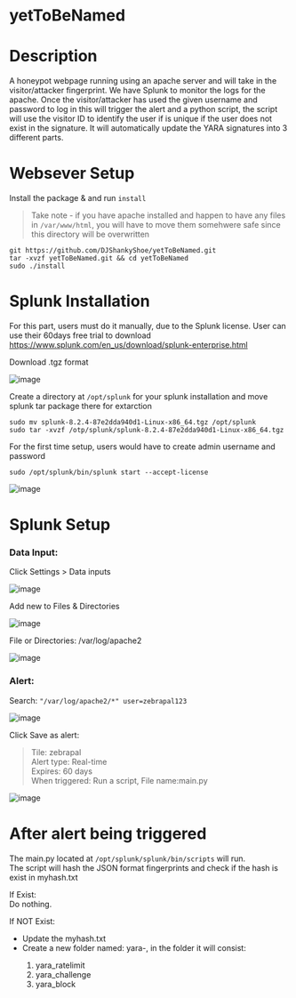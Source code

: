# yetToBeNamed

# Description
A honeypot webpage running using an apache server and will take in the visitor/attacker fingerprint. We have Splunk to monitor the logs for the apache. Once the visitor/attacker has used the given username and password to log in this will trigger the alert and a python script, the script will use the visitor ID to identify the user if is unique if the user does not exist in the signature. It will automatically update the YARA signatures into 3 different parts.

# Websever Setup
Install the package & and run `install`
> Take note - if you have apache installed and happen to have any files in `/var/www/html`, you will have to move them somehwere safe since this directory will be overwritten
```shell
git https://github.com/DJShankyShoe/yetToBeNamed.git
tar -xvzf yetToBeNamed.git && cd yetToBeNamed
sudo ./install
```


# Splunk Installation
For this part, users must do it manually, due to the Splunk license. User can use their 60days free trial to download
https://www.splunk.com/en_us/download/splunk-enterprise.html


Download .tgz format

![image](https://user-images.githubusercontent.com/83162708/149708677-d4c5ccd7-a07f-48b3-9c59-b3349786e70f.png)


Create a directory at `/opt/splunk` for your splunk installation and move splunk tar package there for extarction </br>
```shell
sudo mv splunk-8.2.4-87e2dda940d1-Linux-x86_64.tgz /opt/splunk
sudo tar -xvzf /otp/splunk/splunk-8.2.4-87e2dda940d1-Linux-x86_64.tgz
```


For the first time setup, users would have to create admin username and password </br>
```shell
sudo /opt/splunk/bin/splunk start --accept-license
```

![image](https://user-images.githubusercontent.com/83162708/149709048-d36afa98-97da-4b3c-9e3e-589db68b28c3.png) </br>


# Splunk Setup
### Data Input:
Click Settings > Data inputs

![image](https://user-images.githubusercontent.com/83162708/149710610-9ecfce6c-6a0a-4404-a2e7-bfa42dab5f86.png) </br>


Add new to Files & Directories

![image](https://user-images.githubusercontent.com/83162708/149709105-2cdb5ac9-0af9-40b5-b8fc-be2c3548e8e6.png) </br>


File or Directories: /var/log/apache2

![image](https://user-images.githubusercontent.com/83162708/149709127-2b4464d5-c2c7-4b20-bdd5-6f54c182437b.png) </br>


### Alert:
Search: `"/var/log/apache2/*" user=zebrapal123`

![image](https://user-images.githubusercontent.com/83162708/149709248-a1c43b4f-c8e8-4a52-b688-eefdd9aec189.png)


Click Save as alert: </br>
> Tile: zebrapal </br>
> Alert type: Real-time </br>
> Expires: 60 days </br>
> When triggered: Run a script, File name:main.py

![image](https://user-images.githubusercontent.com/83162708/149710721-b11d2b42-55a0-4b5a-8f38-648dcb9210f4.png)

# After alert being triggered
The main.py located at ```/opt/splunk/splunk/bin/scripts``` will run.</br>
The script will hash the JSON format fingerprints and check if the hash is exist in myhash.txt

If Exist:</br>
Do nothing.

If NOT Exist:</br>
- Update the myhash.txt
- Create a new folder named: yara-<HEX value of the JSON fingerprints>, in the folder it will consist:
  1. yara_ratelimit
  2. yara_challenge
  3. yara_block
 



